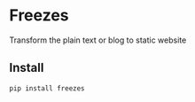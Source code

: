 Freezes
==========

Transform the plain text or blog to static website

## Install

```
pip install freezes
```